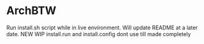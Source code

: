 # ArchBTW
Run install.sh script while in live environment.
Will update README at a later date.
NEW WIP install.run and install.config
dont use till made completely